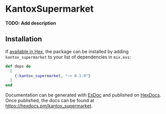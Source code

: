 # KantoxSupermarket

**TODO: Add description**

## Installation

If [available in Hex](https://hex.pm/docs/publish), the package can be installed
by adding `kantox_supermarket` to your list of dependencies in `mix.exs`:

```elixir
def deps do
  [
    {:kantox_supermarket, "~> 0.1.0"}
  ]
end
```

Documentation can be generated with [ExDoc](https://github.com/elixir-lang/ex_doc)
and published on [HexDocs](https://hexdocs.pm). Once published, the docs can
be found at <https://hexdocs.pm/kantox_supermarket>.

